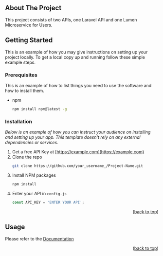 <!-- ABOUT THE PROJECT -->
## About The Project

This project consists of two APIs, one Laravel API and one Lumen Microservice for Users.
<br>



<!-- GETTING STARTED -->
## Getting Started

This is an example of how you may give instructions on setting up your project locally.
To get a local copy up and running follow these simple example steps.

### Prerequisites

This is an example of how to list things you need to use the software and how to install them.
* npm
  ```sh
  npm install npm@latest -g
  ```

### Installation

_Below is an example of how you can instruct your audience on installing and setting up your app. This template doesn't rely on any external dependencies or services._

1. Get a free API Key at [https://example.com](https://example.com)
2. Clone the repo
   ```sh
   git clone https://github.com/your_username_/Project-Name.git
   ```
3. Install NPM packages
   ```sh
   npm install
   ```
4. Enter your API in `config.js`
   ```js
   const API_KEY = 'ENTER YOUR API';
   ```

<p align="right">(<a href="#top">back to top</a>)</p>



<!-- USAGE EXAMPLES -->
## Usage

Please refer to the [Documentation](https://documenter.getpostman.com/view/4285739/UVJYLfDS#0a298a60-a885-4920-9eff-98f6ee08cb45)

<p align="right">(<a href="#top">back to top</a>)</p>

